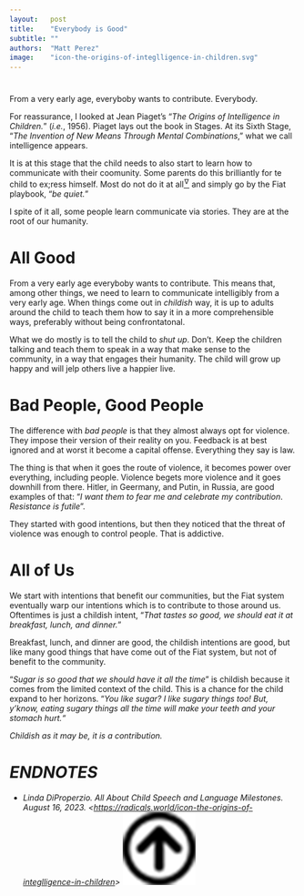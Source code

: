 ```yaml
---
layout:   post
title:    "Everybody is Good"
subtitle: ""
authors:  "Matt Perez"
image:    "icon-the-origins-of-integlligence-in-children.svg"
---
```


<div style='display:none; '>
 <p>Everybody is trying to contribute. For some, the mean is violence, for others, the mean is conversations. We must learn to teach conversations.</p>
</div>

<h1></h1>
 <p>From a very early age, everyboby wants to contribute. Everybody.</p>
 <p>For reassurance, I looked at Jean Piaget&rsquo;s &ldquo;<em>The Origins of Intelligence in Children.</em>&rdquo; (<em>i.e.</em>, 1956). Piaget lays out the book in Stages. At its Sixth Stage, &ldquo;<em>The Invention of New Means Through Mental Combinations</em>,&rdquo; what we call intelligence appears.</p>
 <p>It is at this stage that the child needs to also start to learn how to communicate with their coomunity. Some parents do this brilliantly for te child to ex;ress himself. Most do not do it at all<a href="#en01"><sup id="bm01">&hairsp;&nabla;&hairsp;</sup></a> and simply go by the Fiat playbook, &ldquo;<em>be quiet.</em>&rdquo;</p>
 <p>I spite of it all, some people learn communicate via stories. They are at the root of our humanity.</p>

<h1>All Good</h1>
 <p>From a very early age everyboby wants to contribute. This means that, among other things, we need to learn to communicate intelligibly from a very early age. When things come out in <em>childish</em> way, it is up to adults around the child to teach them how to say it in a more comprehensible ways, preferably without being confrontatonal.</p>
 <p>What we do mostly is to tell the child to <em>shut up</em>. Don&rsquo;t. Keep the children talking and teach them to speak in a way that make sense to the community, in a way that engages their humanity. The child will grow up happy and will jelp others live a happier live.</p>

<h1>Bad People, Good People</h1>
 <p>The difference with <em>bad people</em> is that they almost always opt for violence. They impose their version of their reality on you. Feedback is at best ignored and at worst it become a capital offense. Everything they say is law.</p>
 <p>The thing is that when it goes the route of violence, it becomes power over everything, including people. Violence begets more violence and it goes downhill from there. Hitler, in Geermany, and Putin, in Russia, are good examples of that: &ldquo;<em>I want them to <em>fear</em> me and celebrate my contribution</em>. <em>Resistance is futile</em>&rdquo;.</p>
 <p>They started with good intentions, but then they noticed that the threat of violence was enough to control people. That is addictive.</p>

<h1>All of Us</h1>
 <p>We start with intentions that benefit our communities, but the Fiat system eventually warp our intentions which is to contribute to those around us. Oftentimes is just a childish intent, &ldquo;<em>That tastes so good, we should eat it at breakfast, lunch, and dinner.</em>&rdquo;</p>
 <p>Breakfast, lunch, and dinner are good, the childish intentions are good, but like many good things that have come out of the Fiat system, but not of benefit to the community.</p>
 <p>&ldquo;<em>Sugar is so good that we should have it all the time</em>&rdquo; is childish because it comes from the limited context of the child. This is a chance for the child expand to her horizons. &ldquo;<em>You like sugar? I like sugary things too! But, y&rsquo;know, eating sugary things all the time will make your teeth and your stomach hurt.&ldquo;<em></p>
 <p>Childish as it may be, it is a contribution.</p>

<h1 class="_section">ENDNOTES</h1>
 <ul>
  <li id="en01">
   <p class="_list-item">
    Linda DiProperzio.
    <em>All About Child Speech and Language Milestones</em>.
    August 16, 2023.
    &lt;<a href="https://radicals.world/icon-the-origins-of-integlligence-in-children" target="_blank">https://radicals.world/icon-the-origins-of-integlligence-in-children</a>&gt;
    <a class="_uparrow" href="#bm01"><img src="/assets/img/arrow-up-icon.png"></a>
   </p>
  </li>
 </ul>
